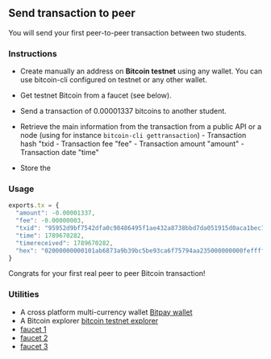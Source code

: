 ## Send transaction to peer

You will send your first peer-to-peer transaction between two students.

### Instructions

- Create manually an address on **Bitcoin testnet** using any wallet. You can use bitcoin-cli configured on testnet or any other wallet.

- Get testnet Bitcoin from a faucet (see below).

- Send a transaction of 0.00001337 bitcoins to another student.

- Retrieve the main information from the transaction from a public API or a node (using for instance `bitcoin-cli gettransaction`)
        - Transaction hash "txid
        - Transaction fee "fee"
        - Transaction amount "amount"
        - Transaction date "time"
    
- Store the

### Usage

```js
exports.tx = {
  "amount": -0.00001337,
  "fee": -0.00000003,
  "txid": "95952d9bf7542dfa0c98486495f1ae432a8738bbd7da051915d0aca1bec1f9",
  "time": 1789670282,
  "timereceived": 1789670282,
  "hex": "02000000000101ab6873a9b39bc5be93ca6f75794aa235000000000feffffff0245e7052a0100000016001fb9bb786ac90f008c513fb4c545f21d561fa00000000146beada555da374454e9460220fced3cbbbd7e8ba02473044022b4a4e68743a0a51edb346228a54c0b7b1c00000000"
}
```

Congrats for your first real peer to peer Bitcoin transaction! 

### Utilities

- A cross platform multi-currency wallet [Bitpay wallet](https://bitpay.com/wallet/)
- A Bitcoin explorer [bitcoin testnet explorer](https://blockstream.info/testnet/)
- [faucet 1](https://kuttler.eu/en/bitcoin/btc/faucet/)
- [faucet 2](https://bitcoinfaucet.uo1.net/)
- [faucet 3](https://testnet-faucet.com/btc-testnet/)